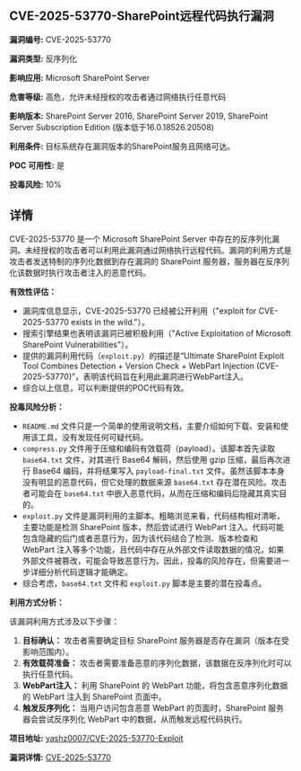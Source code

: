 ## CVE-2025-53770-SharePoint远程代码执行漏洞

**漏洞编号:** CVE-2025-53770

**漏洞类型:** 反序列化

**影响应用:** Microsoft SharePoint Server

**危害等级:** 高危，允许未经授权的攻击者通过网络执行任意代码

**影响版本:** SharePoint Server 2016, SharePoint Server 2019, SharePoint Server Subscription Edition (版本低于16.0.18526.20508)

**利用条件:** 目标系统存在漏洞版本的SharePoint服务且网络可达。

**POC 可用性:** 是

**投毒风险:** 10%

## 详情

CVE-2025-53770 是一个 Microsoft SharePoint Server 中存在的反序列化漏洞。未经授权的攻击者可以利用此漏洞通过网络执行远程代码。漏洞的利用方式是攻击者发送特制的序列化数据到存在漏洞的 SharePoint 服务器，服务器在反序列化该数据时执行攻击者注入的恶意代码。

**有效性评估：**

*   漏洞库信息显示，CVE-2025-53770 已经被公开利用（"exploit for CVE-2025-53770 exists in the wild."）。
*   搜索引擎结果也表明该漏洞已被积极利用（"Active Exploitation of Microsoft SharePoint Vulnerabilities"）。
*   提供的漏洞利用代码（`exploit.py`）的描述是“Ultimate SharePoint Exploit Tool Combines Detection + Version Check + WebPart Injection (CVE-2025-53770)”，表明该代码旨在利用此漏洞进行WebPart注入。
*   综合以上信息，可以判断提供的POC代码有效。

**投毒风险分析：**

*   `README.md` 文件只是一个简单的使用说明文档，主要介绍如何下载、安装和使用该工具，没有发现任何可疑代码。
*   `compress.py` 文件用于压缩和编码有效载荷（payload）。该脚本首先读取 `base64.txt` 文件，对其进行 Base64 解码，然后使用 gzip 压缩，最后再次进行 Base64 编码，并将结果写入 `payload-final.txt` 文件。虽然该脚本本身没有明显的恶意代码，但它处理的数据来源 `base64.txt` 存在潜在风险。攻击者可能会在 `base64.txt` 中嵌入恶意代码，从而在压缩和编码后隐藏其真实目的。
*   `exploit.py` 文件是漏洞利用的主脚本。粗略浏览来看，代码结构相对清晰，主要功能是检测 SharePoint 版本，然后尝试进行 WebPart 注入。代码可能包含隐藏的后门或者恶意行为，因为该代码结合了检测、版本检查和 WebPart 注入等多个功能，且代码中存在从外部文件读取数据的情况，如果外部文件被篡改，可能会导致恶意行为。因此，投毒的风险存在，但需要进一步详细分析代码逻辑才能确定。
*   综合考虑，`base64.txt` 文件和 `exploit.py` 脚本是主要的潜在投毒点。

**利用方式分析：**

该漏洞利用方式涉及以下步骤：

1.  **目标确认：** 攻击者需要确定目标 SharePoint 服务器是否存在漏洞（版本在受影响范围内）。
2.  **有效载荷准备：** 攻击者需要准备恶意的序列化数据，该数据在反序列化时可以执行任意代码。
3.  **WebPart注入：**  利用 SharePoint 的 WebPart 功能，将包含恶意序列化数据的 WebPart 注入到 SharePoint 页面中。
4.  **触发反序列化：** 当用户访问包含恶意 WebPart 的页面时，SharePoint 服务器会尝试反序列化 WebPart 中的数据，从而触发远程代码执行。

**项目地址:** [yashz0007/CVE-2025-53770-Exploit](https://github.com/yashz0007/CVE-2025-53770-Exploit)

**漏洞详情:** [CVE-2025-53770](https://nvd.nist.gov/vuln/detail/CVE-2025-53770)